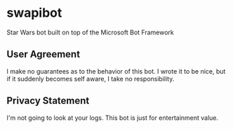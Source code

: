# swapibot
Star Wars bot built on top of the Microsoft Bot Framework


## User Agreement
I make no guarantees as to the behavior of this bot. I wrote it to be nice, but if it suddenly becomes self aware, I take no responsibility.

## Privacy Statement
I'm not going to look at your logs. This bot is just for entertainment value.
